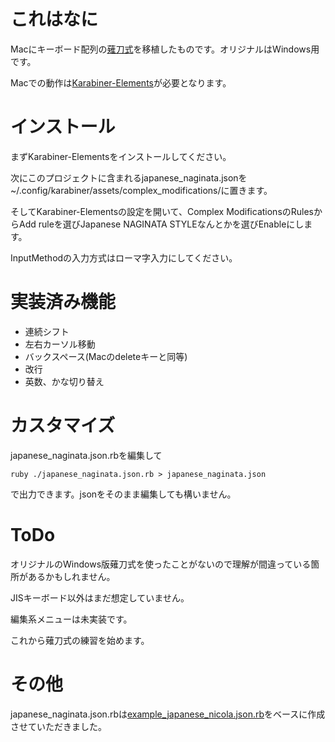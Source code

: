 # これはなに

Macにキーボード配列の[薙刀式](http://oookaworks.seesaa.net/article/456099128.html)を移植したものです。オリジナルはWindows用です。

Macでの動作は[Karabiner-Elements](https://pqrs.org/osx/karabiner/)が必要となります。

# インストール

まずKarabiner-Elementsをインストールしてください。

次にこのプロジェクトに含まれるjapanese_naginata.jsonを~/.config/karabiner/assets/complex_modifications/に置きます。

そしてKarabiner-Elementsの設定を開いて、Complex ModificationsのRulesからAdd ruleを選びJapanese NAGINATA STYLEなんとかを選びEnableにします。

InputMethodの入力方式はローマ字入力にしてください。

# 実装済み機能

- 連続シフト
- 左右カーソル移動
- バックスペース(Macのdeleteキーと同等)
- 改行
- 英数、かな切り替え

# カスタマイズ

japanese_naginata.json.rbを編集して

```
ruby ./japanese_naginata.json.rb > japanese_naginata.json
```

で出力できます。jsonをそのまま編集しても構いません。

# ToDo

オリジナルのWindows版薙刀式を使ったことがないので理解が間違っている箇所があるかもしれません。

JISキーボード以外はまだ想定していません。

編集系メニューは未実装です。

これから薙刀式の練習を始めます。

# その他

japanese_naginata.json.rbは[example_japanese_nicola.json.rb](https://github.com/pqrs-org/KE-complex_modifications/blob/master/src/json/example_japanese_nicola.json.rb)をベースに作成させていただきました。